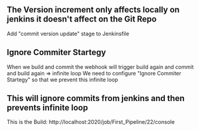 ## The Version increment only affects locally on jenkins it doesn't affect on the Git Repo
   Add "commit version update" stage to Jenkinsfile

## Ignore Commiter Startegy
  When we build and commit the webhook will trigger build again and commit and build again => infinite loop
  We need to configure "Ignore Commiter Startegy" so that we prevent this infinite loop
   ## This will ignore commits from jenkins and then prevents infinite loop
   This is the Build: http://localhost:2020/job/First_Pipeline/22/console
